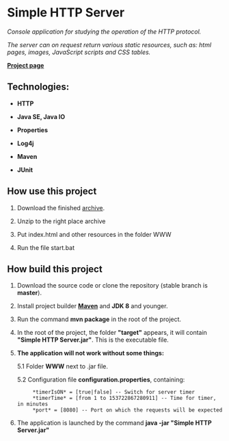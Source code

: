 # Simple HTTP Server

*Console application for studying the operation of the HTTP protocol.*

*The server can on request return various static resources, such as: html pages, images, JavaScript scripts and CSS tables.*

[**Project page**](http://blog.ibeetle.info/2017/12/project-simple-http-server.html "Simple HTTP Server")

## Technologies:

- **HTTP**

- **Java SE, Java IO**

- **Properties**

- **Log4j**

- **Maven**

- **JUnit**

## How use this project
1. Download the finished [archive](https://drive.google.com/open?id=1dToFTcW4C62KXgxRYFlRbQU03CJc7YH4 "Downloads").
 
2. Unzip to the right place archive
 
3. Put index.html and other resources in the folder WWW

4. Run the file start.bat


## How build this project

1. Download the source code or clone the repository (stable branch is **master**).

2. Install project builder [**Maven**](https://maven.apache.org/ "Apache Maven Project") and **JDK 8** and younger.

3. Run the command **mvn package** in the root of the project.

4. In the root of the project, the folder **"target"** appears, it will contain **"Simple HTTP Server.jar"**. This is the executable file.

5. **The application will not work without some things:**

	5.1 Folder **WWW** next to .jar file. 
	
	5.2 Configuration file **configuration.properties**, containing: 
	
			*timerIsON* = [true|false] -- Switch for server timer
			*timerTime* = [from 1 to 153722867280911] -- Time for timer, in minutes
			*port* = [8080] -- Port on which the requests will be expected
	
6. The application is launched by the command **java -jar "Simple HTTP Server.jar"**
